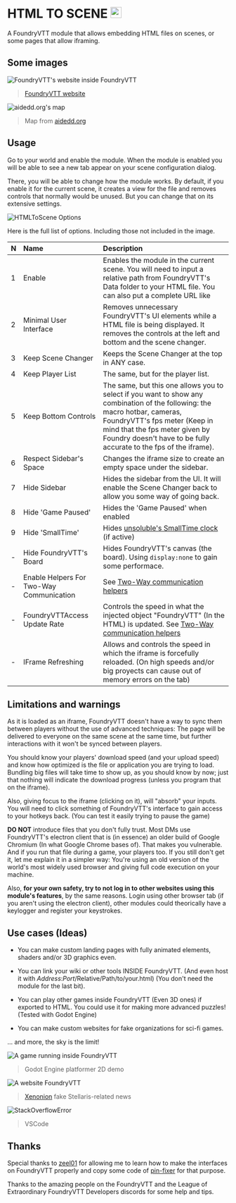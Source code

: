 # HTML TO SCENE <a href='https://ko-fi.com/rollingjaviondox' target='_blank'><img height='35' style='border:0px;height:25px;' src='https://theme.zdassets.com/theme_assets/2141020/171bb773b32c4a72bcc2edfee4d01cbc00d8a004.png' border='0' alt='Buy Me a Coffee at ko-fi.com'/></a>

A FoundryVTT module that allows embedding HTML files on scenes, or some pages that allow iframing.

## Some images

![FoundryVTT's website inside FoundryVTT](exampleimage004.png)
> [FoundryVTT website](https://foundryvtt.com/)

![aidedd.org's map](exampleimage005.png)
> Map from [aidedd.org](https://www.aidedd.org/atlas/index.php?map=R&l=1)

## Usage

Go to your world and enable the module. When the module is enabled you will be able to see a new tab appear on your scene configuration dialog.

There, you will be able to change how the module works. By default, if you enable it for the current scene, it creates a view for the file and removes controls that normally would be unused. But you can change that on its extensive settings.

![HTMLToScene Options](moduleoptions.png)

Here is the full list of options. Including those not included in the image.

|N|Name|Description|
|:--|:---|:---|
|1|Enable|Enables the module in the current scene. You will need to input a relative path from FoundryVTT's Data folder to your HTML file. You can also put a complete URL like |
|2|Minimal User Interface|Removes unnecessary FoundryVTT's UI elements while a HTML file is being displayed. It removes the controls at the left and bottom and the scene changer.|
|3|Keep Scene Changer|Keeps the Scene Changer at the top in ANY case.|
|4|Keep Player List|The same, but for the player list.|
|5|Keep Bottom Controls|The same, but this one allows you to select if you want to show any combination of the following: the macro hotbar, cameras, FoundryVTT's fps meter (Keep in mind that the fps meter given by Foundry doesn't have to be fully accurate to the fps of the iframe).|
|6|Respect Sidebar's Space| Changes the iframe size to create an empty space under the sidebar.
|7|Hide Sidebar| Hides the sidebar from the UI. It will enable the Scene Changer back to allow you some way of going back. |
|8|Hide 'Game Paused' | Hides the 'Game Paused' when enabled |
|9|Hide 'SmallTime' | Hides [unsoluble's SmallTime clock](https://github.com/unsoluble/smalltime) (if active) |
|-|Hide FoundryVTT's Board| Hides FoundryVTT's canvas (the board). Using `display:none` to gain some performace. |
|-|Enable Helpers For Two-Way Communication | See [Two-Way communication helpers](https://github.com/Javiondox/html-to-scene/wiki/Two-way-communication-helpers)|
|-|FoundryVTTAccess Update Rate | Controls the speed in what the injected object "FoundryVTT" (In the HTML) is updated. See [Two-Way communication helpers](https://github.com/Javiondox/html-to-scene/wiki/Two-way-communication-helpers)|
|-|IFrame Refreshing | Allows and controls the speed in which the iframe is forcefully reloaded. (On high speeds and/or big proyects can cause out of memory errors on the tab)|

## Limitations and warnings

As it is loaded as an iframe, FoundryVTT doesn't have a way to sync them between players without the use of advanced techniques: The page will be delivered to everyone on the same scene at the same time, but further interactions with it won't be synced between players.

You should know your players' download speed (and your upload speed) and know how optimized is the file or application you are trying to load. Bundling big files will take time to show up, as you should know by now; just that nothing will indicate the download progress (unless you program that on the iframe).

Also, giving focus to the iframe (clicking on it), will "absorb" your inputs. You will need to click something of FoundryVTT's interface to gain access to your hotkeys back. (You can test it easily trying to pause the game)

**DO NOT** introduce files that you don't fully trust. Most DMs use FoundryVTT's electron client that is (in essence) an older build of Google Chromium (In what Google Chrome bases of). That makes you vulnerable. And if you run that file during a game, your players too. If you still don't get it, let me explain it in a simpler way: You're using an old version of the world's most widely used browser and giving full code execution on your machine.

Also, **for your own safety, try to not log in to other websites using this module's features**, by the same reasons. Login using other browser tab (if you aren't using the electron client), other modules could theorically have a keylogger and register your keystrokes.

## Use cases (Ideas)

- You can make custom landing pages with fully animated elements, shaders and/or 3D graphics even.

- You can link your wiki or other tools INSIDE FoundryVTT. (And even host it with _Address_:_Port_/Relative/Path/to/your.html) (You don't need the module for the last bit).

- You can play other games inside FoundryVTT (Even 3D ones) if exported to HTML. You could use it for making more advanced puzzles! (Tested with Godot Engine)

- You can make custom websites for fake organizations for sci-fi games.

... and more, the sky is the limit!

![A game running inside FoundryVTT](exampleimage001.png)
> Godot Engine platformer 2D demo

![A website FoundryVTT](exampleimage002.png)
> [Xenonion](https://xenonion.com/) fake Stellaris-related news

![StackOverflowError](exampleimage003.png)
> VSCode

## Thanks

Special thanks to [zeel01](https://github.com/zeel01) for allowing me to learn how to make the interfaces on FoundryVTT properly and copy some code of [pin-fixer](https://github.com/zeel01/pin-fixer) for that purpose.

Thanks to the amazing people on the FoundryVTT and the League of Extraordinary FoundryVTT Developers discords for some help and tips.

